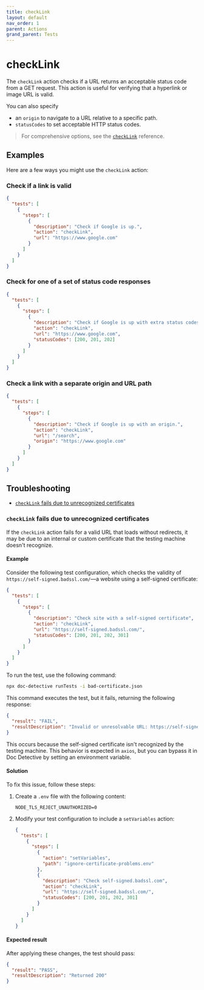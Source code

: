 ```yaml
---
title: checkLink
layout: default
nav_order: 1
parent: Actions
grand_parent: Tests
---
```


# checkLink

The `checkLink` action checks if a URL returns an acceptable status code from a GET request. This action is useful for verifying that a hyperlink or image URL is valid.

You can also specify

- an `origin` to navigate to a URL relative to a specific path.
- `statusCodes` to set acceptable HTTP status codes.

> For comprehensive options, see the [`checkLink`](/docs/references/schemas/checkLink) reference.

## Examples

Here are a few ways you might use the `checkLink` action:

### Check if a link is valid

```json
{
  "tests": [
    {
      "steps": [
        {
          "description": "Check if Google is up.",
          "action": "checkLink",
          "url": "https://www.google.com"
        }
      ]
    }
  ]
}
```

### Check for one of a set of status code responses

```json
{
  "tests": [
    {
      "steps": [
        {
          "description": "Check if Google is up with extra status codes.",
          "action": "checkLink",
          "url": "https://www.google.com",
          "statusCodes": [200, 201, 202]
        }
      ]
    }
  ]
}
```

### Check a link with a separate origin and URL path

```json
{
  "tests": [
    {
      "steps": [
        {
          "description": "Check if Google is up with an origin.",
          "action": "checkLink",
          "url": "/search",
          "origin": "https://www.google.com"
        }
      ]
    }
  ]
}
```

## Troubleshooting

- [`checkLink` fails due to unrecognized certificates](#checklink-fails-due-to-unrecognized-certificates)

### `checkLink` fails due to unrecognized certificates

If the `checkLink` action fails for a valid URL that loads without redirects, it may be due to an internal or custom certificate that the testing machine doesn't recognize.

#### Example

Consider the following test configuration, which checks the validity of `https://self-signed.badssl.com/`—a website using a self-signed certificate:

```json title="bad-certificate.json"
{
  "tests": [
    {
      "steps": [
        {
          "description": "Check site with a self-signed certificate",
          "action": "checkLink",
          "url": "https://self-signed.badssl.com/",
          "statusCodes": [200, 201, 202, 301]
        }
      ]
    }
  ]
}
```

To run the test, use the following command:

```bash
npx doc-detective runTests -i bad-certificate.json
```

This command executes the test, but it fails, returning the following response:

```json
{
  "result": "FAIL",
  "resultDescription": "Invalid or unresolvable URL: https://self-signed.badssl.com/"
}
```

This occurs because the self-signed certificate isn't recognized by the testing machine. This behavior is expected in `axios`, but you can bypass it in Doc Detective by setting an environment variable.

#### Solution

To fix this issue, follow these steps:

1. Create a `.env` file with the following content:

   ```text title="ignore-certificate-problems.env"
   NODE_TLS_REJECT_UNAUTHORIZED=0
   ```

2. Modify your test configuration to include a `setVariables` action:

   ```json title="bad-certificate.json" {5-8}
   {
     "tests": [
       {
         "steps": [
           {
             "action": "setVariables",
             "path": "ignore-certificate-problems.env"
           },
           {
             "description": "Check self-signed.badssl.com",
             "action": "checkLink",
             "url": "https://self-signed.badssl.com/",
             "statusCodes": [200, 201, 202, 301]
           }
         ]
       }
     ]
   }
   ```

#### Expected result

After applying these changes, the test should pass:

```json
{
  "result": "PASS",
  "resultDescription": "Returned 200"
}
```

